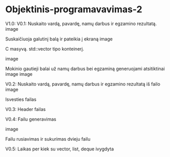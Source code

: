 # Objektinis-programavavimas-2
V1.0:
V0.1: Nuskaito vardą, pavardę, namų darbus ir egzamino rezultatą. image

Suskaičiuoja galutinį balą ir pateikia į ekraną image

C masyvą. std::vector tipo konteinerį.

image

Mokinio gautieji balai už namų darbus bei egzaminą generuojami atsitiktinai image image




V0.2: Nuskaito vardą, pavardę, namų darbus ir egzamino rezultatą iš failo image

Isvesties failas 



V0.3: Header failas







V0.4: Failu generavimas

image

Failu rusiavimas ir sukurimas dvieju failu





V0.5: Laikas per kiek su vector, list, deque ivygdyta
